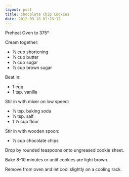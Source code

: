 ```yaml
---
layout: post
title: Chocolate Chip Cookies
date: 2012-03-18 01:28:12
---
```

Preheat Oven to 375°

Cream together:

* ⅓ cup shortening
* ⅓ cup butter
* ½ cup sugar
* ½ cup brown sugar

Beat in:

* 1 egg
* 1 tsp. vanilla

Stir in with mixer on low speed:

* ½ tsp. baking soda
* ½ tsp. salf
* 1 ½ cup flour

Stir in with wooden spoon:

* ½ cup chocolate chips

Drop by rounded teaspoons onto ungreased cookie sheet.

Bake 8-10 minutes or until cookies are light brown.

Remove from oven and let cool slightly on a cooling rack.
